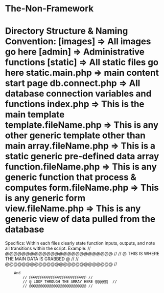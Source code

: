 # The-Non-Framework
Directory Structure & Naming Convention:
[images] => All images go here
[admin] => Administrative functions
[static] => All static files go here
static.main.php => main content start page
db.connect.php => All database connection variables and functions
index.php => This is the main template
template.fileName.php => This is any other generic template other than main
array.fileName.php => This is a static generic pre-defined data array
function.fileName.php => This is any generic function that process & computes
form.fileName.php => This is any generic form
view.fileName.php => This is any generic view of data pulled from the database
==============================================
Specifics:
Within each files clearly state function inputs, outputs, and note all transitions within the script.
Example: 
			// @@@@@@@@@@@@@@@@@@@@@@@@@@ //
			// @  THIS IS WHERE THE MAIN DATA IS GRABBED @  //
			// @@@@@@@@@@@@@@@@@@@@@@@@@@ //

		And
			// @@@@@@@@@@@@@@@@@@@@@@@@@@ //
			// @ LOOP THROUGH THE ARRAY HERE @@@@@@  //
			// @@@@@@@@@@@@@@@@@@@@@@@@@@ //

